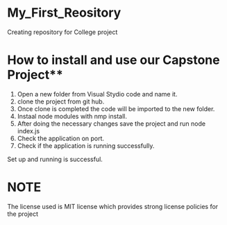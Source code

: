 # My_First_Reository
Creating repository for College project

# How to install and use our Capstone Project**

1. Open a new folder from Visual Stydio code and name it.
2. clone the project from git hub.
3. Once clone is completed the code will be imported to the new folder.
4. Instaal node modules with nmp install.
5. After doing the necessary changes save the project and run node index.js
6. Check the application on port.
7. Check if the application is running successfully.

Set up and running is successful.

# NOTE
The license used is MIT license which provides strong license policies for the project
